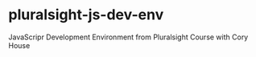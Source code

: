 # pluralsight-js-dev-env
JavaScripr Development Environment from Pluralsight Course with Cory House
